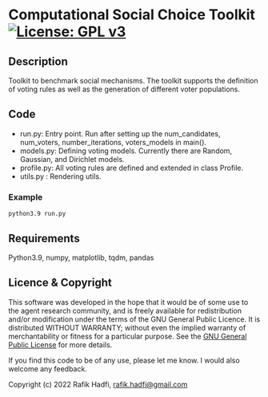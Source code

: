 <a  name="_"></a>
# Computational Social Choice Toolkit [![License: GPL v3](https://img.shields.io/badge/License-GPL%20v3-blue.svg)](https://www.gnu.org/licenses/gpl-3.0)

## Description
Toolkit to benchmark social mechanisms. The toolkit supports the definition of voting rules as well as the generation of different voter populations.

## Code
- run.py:     Entry point. Run after setting up the num_candidates, num_voters, number_iterations, voters_models in main().
- models.py:  Defining voting models. Currently there are Random, Gaussian, and Dirichlet models.
- profile.py: All voting rules are defined and extended in class Profile.
- utils.py :  Rendering utils.

### Example
```
python3.9 run.py
```

## Requirements
Python3.9, numpy, matplotlib, tqdm, pandas

## Licence & Copyright
This software was developed in the hope that it would be of some use to the agent research community, and is freely available for redistribution and/or modification under the terms of the GNU General Public Licence. It is distributed WITHOUT WARRANTY; without even the implied warranty of merchantability or fitness for a particular purpose. See the [GNU General Public License](https://github.com/raviq/Genon/blob/master/LICENCE.md) for more details.

If you find this code to be of any use, please let me know. I would also welcome any feedback.

Copyright (c) 2022 Rafik Hadfi, rafik.hadfi@gmail.com
